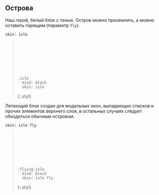 ---
---

## Острова

Наш герой, белый блок с тенью. Остров можно приземлить, а можно оставить парящим (параметр `fly`).

    skin: isle

> <div class="isle" style="width: 200px; height: 100px;"></div>
>
>     .isle
>       kind: block
>       skin: isle
> {:.styl}

Летающий блок создан для модальных окон, выпадающих списков и прочих элементов верхнего слоя, в остальных случаях следует обходиться обычным островом.

    skin: isle fly

> <div class="flying-isle" style="width: 200px; height: 100px;"></div>
>
>     .flying-isle
>       kind: block
>       skin: isle fly
> {:.styl}

